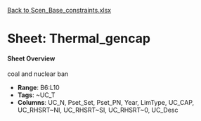 [Back to Scen_Base_constraints.xlsx](README.md)

# Sheet: Thermal_gencap

#### Sheet Overview

coal and nuclear ban

- **Range**: B6:L10
- **Tags**: ~UC_T
- **Columns**: UC_N, Pset_Set, Pset_PN, Year, LimType, UC_CAP, UC_RHSRT~NI, UC_RHSRT~SI, UC_RHSRT~0, UC_Desc

